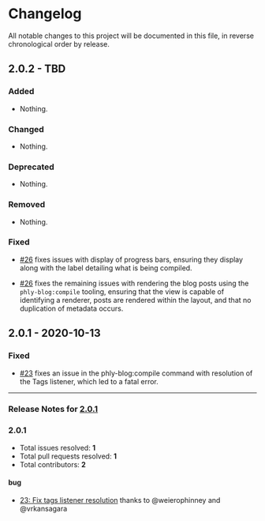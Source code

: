 # Changelog

All notable changes to this project will be documented in this file, in reverse chronological order by release.

## 2.0.2 - TBD

### Added

- Nothing.

### Changed

- Nothing.

### Deprecated

- Nothing.

### Removed

- Nothing.

### Fixed

- [#26](https://github.com/phly/PhlyBlog/pull/26) fixes issues with display of progress bars, ensuring they display along with the label detailing what is being compiled.

- [#26](https://github.com/phly/PhlyBlog/pull/26) fixes the remaining issues with rendering the blog posts using the `phly-blog:compile` tooling, ensuring that the view is capable of identifying a renderer, posts are rendered within the layout, and that no duplication of metadata occurs.

## 2.0.1 - 2020-10-13

### Fixed

- [#23](https://github.com/phly/PhlyBlog/pull/23) fixes an issue in the phly-blog:compile command with resolution of the Tags listener, which led to a fatal error.


-----

### Release Notes for [2.0.1](https://github.com/phly/PhlyBlog/milestone/2)



### 2.0.1

- Total issues resolved: **1**
- Total pull requests resolved: **1**
- Total contributors: **2**

#### bug

 - [23: Fix tags listener resolution](https://github.com/phly/PhlyBlog/pull/23) thanks to @weierophinney and @vrkansagara

